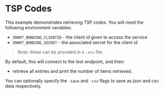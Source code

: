 # TSP Codes

This example demonstrates retrieving TSP codes.  You will need the following environment variables:

* `SMART_BONDING_CLIENTID` - the client id given to access the service
* `SMART_BONDING_SECRET` - the associated secret for the client id

> Note: these can be provided in a `.env` file.

By default, this will connect to the test endpoint, and then:
* retrieve all entries and print the number of items retrieved.

You can optionally specify the `-save` and `-csv` flags to save as json and csv data respectively.